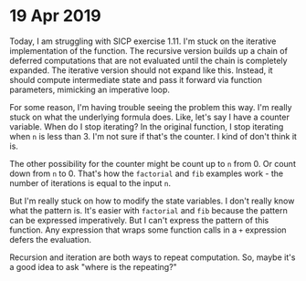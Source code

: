 # 19 Apr 2019

Today, I am struggling with SICP exercise 1.11.
I'm stuck on the iterative implementation of the function.
The recursive version builds up a chain of deferred computations that are not
evaluated until the chain is completely expanded.
The iterative version should not expand like this.
Instead, it should compute intermediate state and pass it forward via function
parameters, mimicking an imperative loop.

For some reason, I'm having trouble seeing the problem this way.
I'm really stuck on what the underlying formula does.
Like, let's say I have a counter variable.
When do I stop iterating?
In the original function, I stop iterating when `n` is less than 3.
I'm not sure if that's the counter.
I kind of don't think it is.

The other possibility for the counter might be count up to `n` from 0.
Or count down from `n` to 0.
That's how the `factorial` and `fib` examples work - the number of iterations is
equal to the input `n`.

But I'm really stuck on how to modify the state variables.
I don't really know what the pattern is.
It's easier with `factorial` and `fib` because the pattern can be expressed
imperatively.
But I can't express the pattern of this function.
Any expression that wraps some function calls in a `+` expression defers the
evaluation.

Recursion and iteration are both ways to repeat computation.
So, maybe it's a good idea to ask "where is the repeating?"
